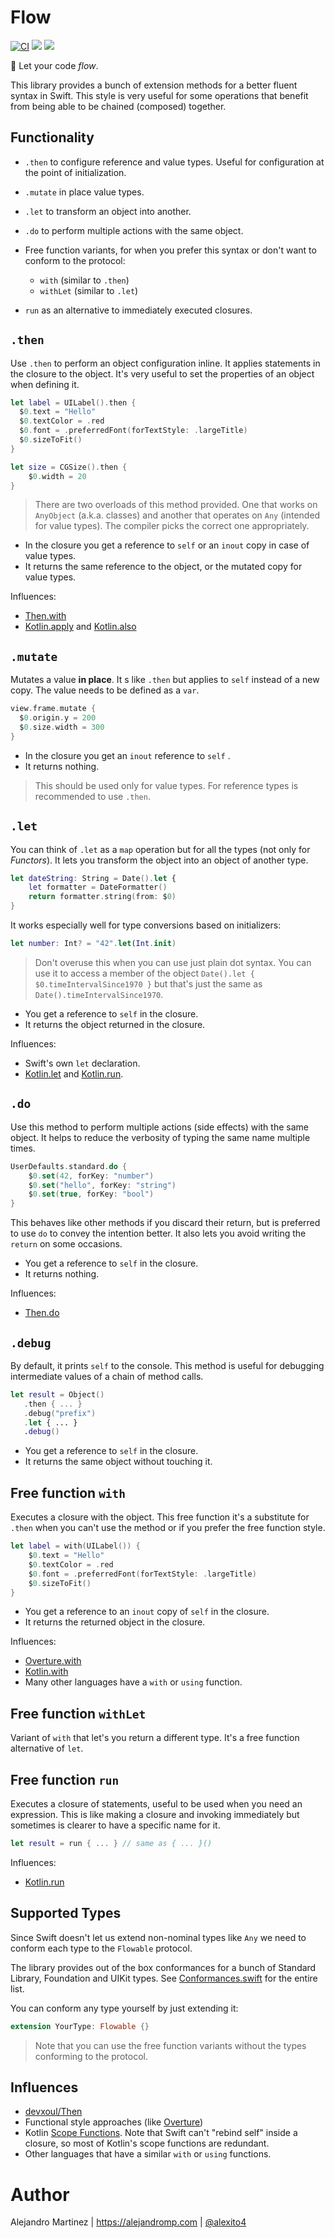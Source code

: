 # Flow

[![CI](https://github.com/alexito4/Flow/actions/workflows/swift.yml/badge.svg)](https://github.com/alexito4/Flow/actions/workflows/swift.yml)
[![](https://img.shields.io/endpoint?url=https%3A%2F%2Fswiftpackageindex.com%2Fapi%2Fpackages%2Falexito4%2FFlow%2Fbadge%3Ftype%3Dswift-versions)](https://swiftpackageindex.com/alexito4/Flow)
[![](https://img.shields.io/endpoint?url=https%3A%2F%2Fswiftpackageindex.com%2Fapi%2Fpackages%2Falexito4%2FFlow%2Fbadge%3Ftype%3Dplatforms)](https://swiftpackageindex.com/alexito4/Flow)

🌊 Let your code *flow*.

This library provides a bunch of extension methods for a better fluent syntax in Swift. This style is very useful for some operations that benefit from being able to be chained (composed) together.

## Functionality

- `.then` to configure reference and value types. Useful for configuration at the point of initialization.

- `.mutate` in place value types.
- `.let` to transform an object into another.
- `.do` to perform multiple actions with the same object.
- Free function variants, for when you prefer this syntax or don't want to conform to the protocol:
  - `with` (similar to `.then`)
  - `withLet` (similar to `.let`)
- `run` as an alternative to immediately executed closures.

## `.then`

Use `.then` to perform an object configuration inline. It applies statements in the closure to the object. It's very useful to set the properties of an object when defining it.

```swift
let label = UILabel().then {
  $0.text = "Hello"
  $0.textColor = .red
  $0.font = .preferredFont(forTextStyle: .largeTitle)
  $0.sizeToFit()
}

let size = CGSize().then {
	$0.width = 20
}
```

> There are two overloads of this method provided. One that works on `AnyObject` (a.k.a. classes) and another that operates on `Any` (intended for value types). The compiler picks the correct one appropriately.

- In the closure you get a reference to `self` or an `inout` copy in case of value types.
- It returns the same reference to the object, or the mutated copy for value types.

Influences:

- [Then.with](https://github.com/devxoul/Then/blob/master/Sources/Then/Then.swift#L42)
- [Kotlin.apply](https://kotlinlang.org/docs/scope-functions.html#apply) and [Kotlin.also](https://kotlinlang.org/docs/scope-functions.html#also)

## `.mutate`

Mutates a value **in place**. It s like `.then` but applies to `self` instead of a new copy. The value needs to be defined as a `var`.

```swift
view.frame.mutate {
  $0.origin.y = 200
  $0.size.width = 300
}
```

- In the closure you get an `inout` reference to `self` .
- It returns nothing.

> This should be used only for value types. For reference types is recommended to use `.then`.

## `.let`

You can think of `.let` as a `map` operation but for all the types (not only for *Functors*). It lets you transform the object into an object of another type.

```swift
let dateString: String = Date().let {
    let formatter = DateFormatter()
    return formatter.string(from: $0)
}
```

It works especially well for type conversions based on initializers:

```swift
let number: Int? = "42".let(Int.init)
```

> Don't overuse this when you can use just plain dot syntax. You can use it to access a member of the object `Date().let { $0.timeIntervalSince1970 }` but that's just the same as `Date().timeIntervalSince1970`. 

- You get a reference to `self` in the closure.
- It returns the object returned in the closure.

Influences:

- Swift's own `let` declaration.
- [Kotlin.let](https://kotlinlang.org/docs/scope-functions.html#let) and [Kotlin.run](https://kotlinlang.org/docs/scope-functions.html#run).

##  `.do`

Use this method to perform multiple actions (side effects) with the same object. It helps to reduce the verbosity of typing the same name multiple times.

```swift
UserDefaults.standard.do {
    $0.set(42, forKey: "number")
    $0.set("hello", forKey: "string")
    $0.set(true, forKey: "bool")
}
```

This behaves like other methods if you discard their return, but is preferred to use `do` to convey the intention better. It also lets you avoid writing the `return` on some occasions.

- You get a reference to `self` in the closure.
- It returns nothing.

Influences:

- [Then.do](https://github.com/devxoul/Then/blob/master/Sources/Then/Then.swift#L56)

## `.debug`

By default, it prints `self` to the console. This method is useful for debugging intermediate values of a chain of method calls.

```swift
let result = Object()
   .then { ... }
   .debug("prefix")
   .let { ... }
   .debug()
```

- You get a reference to `self` in the closure.
- It returns the same object without touching it.

## Free function `with`
Executes a closure with the object. This free function it's a substitute for `.then` when you can't use the method or if you prefer the free function style.

```swift
let label = with(UILabel()) {
    $0.text = "Hello"
    $0.textColor = .red
    $0.font = .preferredFont(forTextStyle: .largeTitle)
    $0.sizeToFit()
}
```

- You get a reference to an `inout` copy of `self` in the closure.
- It returns the returned object in the closure.

Influences:

- [Overture.with](https://github.com/pointfreeco/swift-overture#with-and-update)
- [Kotlin.with](https://kotlinlang.org/docs/scope-functions.html#with)
- Many other languages have a `with` or `using` function.

## Free function `withLet`
Variant of `with` that let's you return a different type. It's a free function alternative of `let`.

## Free function `run`
Executes a closure of statements, useful to be used when you need an expression. This is like making a closure and invoking immediately but sometimes is clearer to have a specific name for it.

```swift
let result = run { ... } // same as { ... }()
```

Influences:

- [Kotlin.run](https://kotlinlang.org/docs/scope-functions.html#run)


## Supported Types

Since Swift doesn't let us extend non-nominal types like `Any` we need to conform each type to the `Flowable` protocol. 

The library provides out of the box conformances for a bunch of Standard Library, Foundation and UIKit types. See [Conformances.swift](/Sources/Flow/Conformances.swift) for the entire list.

You can conform any type yourself by just extending it:

```swift
extension YourType: Flowable {}
```

> Note that you can use the free function variants without the types conforming to the protocol.

## Influences

- [devxoul/Then](https://github.com/devxoul/Then)
- Functional style approaches (like [Overture](https://github.com/pointfreeco/swift-overture))
- Kotlin [Scope Functions](https://kotlinlang.org/docs/scope-functions.html). Note that Swift can't "rebind self" inside a closure, so most of Kotlin's scope functions are redundant.
- Other languages that have a similar `with` or `using` functions.

# Author

Alejandro Martinez | https://alejandromp.com | [@alexito4](https://twitter.com/alexito4)
